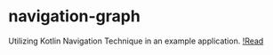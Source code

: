 # navigation-graph
Utilizing Kotlin Navigation Technique in an example application.
[!Read]("https://developer.android.com/guide/navigation/navigation-getting-started")
